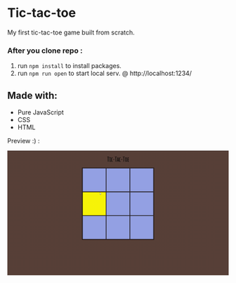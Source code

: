 # Tic-tac-toe
 
 My first tic-tac-toe game built from scratch.
 
 ### After you clone repo :

1. run `npm install` to install packages.
2. run `npm run open` to start local serv. @ http://localhost:1234/
 
 ## Made with:
 
 * Pure JavaScript
 * CSS
 * HTML
 
Preview :) :
 
 ![tictac](https://raw.githubusercontent.com/Max1mmus/tic-tac-toe/master/tictac.gif)
 
